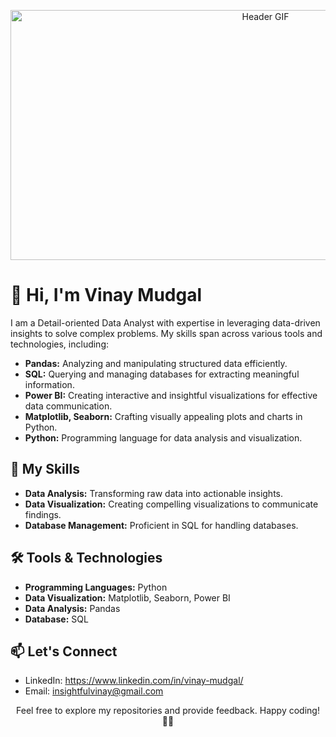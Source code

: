 <!-- Header Section -->
<p align="center">
  <img src="header.gif" alt="Header GIF" width="800" height="400">
</p>

# 👋 Hi, I'm Vinay Mudgal

I am a Detail-oriented Data Analyst with expertise in leveraging data-driven insights to solve complex problems. My skills span across various tools and technologies, including:

- **Pandas:** Analyzing and manipulating structured data efficiently.
- **SQL:** Querying and managing databases for extracting meaningful information.
- **Power BI:** Creating interactive and insightful visualizations for effective data communication.
- **Matplotlib, Seaborn:** Crafting visually appealing plots and charts in Python.
- **Python:** Programming language for data analysis and visualization.

<!-- Skills Section -->
## 🚀 My Skills

- **Data Analysis:** Transforming raw data into actionable insights.
- **Data Visualization:** Creating compelling visualizations to communicate findings.
- **Database Management:** Proficient in SQL for handling databases.

<!-- Tools Section -->
## 🛠️ Tools & Technologies

- **Programming Languages:** Python
- **Data Visualization:** Matplotlib, Seaborn, Power BI
- **Data Analysis:** Pandas
- **Database:** SQL

<!-- Connect Section -->
## 📫 Let's Connect

- LinkedIn: https://www.linkedin.com/in/vinay-mudgal/
- Email: insightfulvinay@gmail.com 

<!-- Footer Section -->
<p align="center">
  Feel free to explore my repositories and provide feedback. Happy coding! 👨‍💻
</p>
